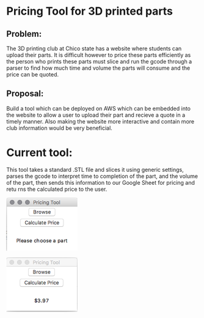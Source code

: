 #  Pricing Tool for 3D printed parts

##  Problem:

The 3D printing club at Chico state has a website where students can upload 
their parts. It is difficult however to price these parts efficiently as the 
person who prints these parts must slice and run the gcode through a parser to
find how much time and volume the parts will consume and the price can be quoted.

## Proposal:

Build a tool which can be deployed on AWS which can be embedded into the 
website to allow a user to upload their part and recieve a quote in a timely 
manner. Also making the website more interactive and contain more club 
information would be very beneficial.

#  Current tool:

This tool takes a standard .STL file and slices it using generic settings, 
parses the gcode to interpret time to completion of the part, and the volume of
 the part, then sends this information to our Google Sheet for pricing and retu
 rns the calculated price to the user.

 ![alt text](./examples/UI1.png)

 ![alt text](./examples/UI2.png)